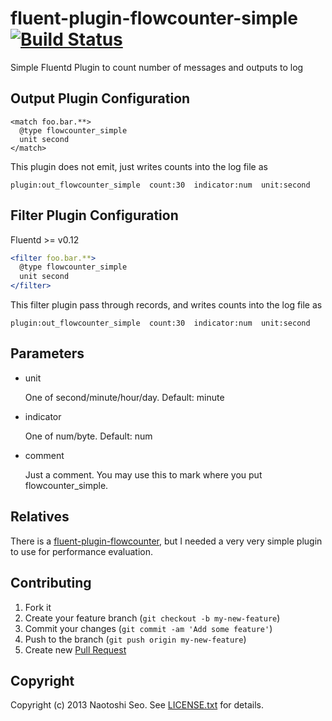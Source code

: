 # fluent-plugin-flowcounter-simple [![Build Status](https://secure.travis-ci.org/sonots/fluent-plugin-flowcounter-simple.png?branch=master)](http://travis-ci.org/sonots/fluent-plugin-flowcounter-simple)

Simple Fluentd Plugin to count number of messages and outputs to log

## Output Plugin Configuration

    <match foo.bar.**>
      @type flowcounter_simple
      unit second
    </match>

This plugin does not emit, just writes counts into the log file as

    plugin:out_flowcounter_simple  count:30  indicator:num  unit:second

## Filter Plugin Configuration

Fluentd >= v0.12

```apache
<filter foo.bar.**>
  @type flowcounter_simple
  unit second
</filter>
```

This filter plugin pass through records, and writes counts into the log file as

    plugin:out_flowcounter_simple  count:30  indicator:num  unit:second

## Parameters

- unit

    One of second/minute/hour/day. Default: minute

- indicator

    One of num/byte. Default: num

- comment

    Just a comment. You may use this to mark where you put flowcounter_simple.

## Relatives

There is a [fluent-plugin-flowcounter](https://github.com/tagomoris/fluent-plugin-flowcounter), 
but I needed a very very simple plugin to use for performance evaluation. 

## Contributing

1. Fork it
2. Create your feature branch (`git checkout -b my-new-feature`)
3. Commit your changes (`git commit -am 'Add some feature'`)
4. Push to the branch (`git push origin my-new-feature`)
5. Create new [Pull Request](../../pull/new/master)

## Copyright

Copyright (c) 2013 Naotoshi Seo. See [LICENSE.txt](LICENSE.txt) for details.

